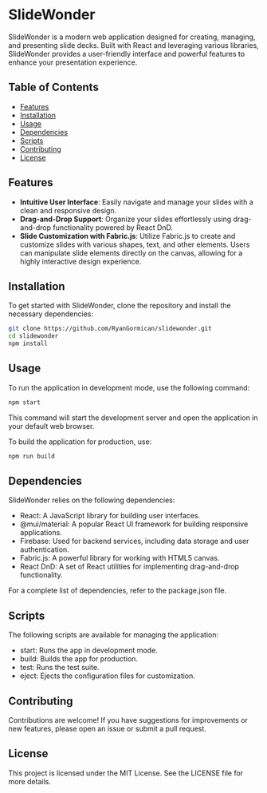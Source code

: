 # SlideWonder

SlideWonder is a modern web application designed for creating, managing, and presenting slide decks. Built with React and leveraging various libraries, SlideWonder provides a user-friendly interface and powerful features to enhance your presentation experience.

## Table of Contents
- [Features](#features)
- [Installation](#installation)
- [Usage](#usage)
- [Dependencies](#dependencies)
- [Scripts](#scripts)
- [Contributing](#contributing)
- [License](#license)

## Features
- **Intuitive User Interface**: Easily navigate and manage your slides with a clean and responsive design.
- **Drag-and-Drop Support**: Organize your slides effortlessly using drag-and-drop functionality powered by React DnD.
- **Slide Customization with Fabric.js**: Utilize Fabric.js to create and customize slides with various shapes, text, and other elements. Users can manipulate slide elements directly on the canvas, allowing for a highly interactive design experience.

## Installation

To get started with SlideWonder, clone the repository and install the necessary dependencies:


```bash
git clone https://github.com/RyanGormican/slidewonder.git
cd slidewonder
npm install
```
## Usage
To run the application in development mode, use the following command:
```bash
npm start
```
This command will start the development server and open the application in your default web browser.

To build the application for production, use:
```bash
npm run build
```
## Dependencies
SlideWonder relies on the following dependencies:

- React: A JavaScript library for building user interfaces.
- @mui/material: A popular React UI framework for building responsive applications.
- Firebase: Used for backend services, including data storage and user authentication.
- Fabric.js: A powerful library for working with HTML5 canvas.
- React DnD: A set of React utilities for implementing drag-and-drop functionality.

For a complete list of dependencies, refer to the package.json file.

## Scripts
The following scripts are available for managing the application:

- start: Runs the app in development mode.
- build: Builds the app for production.
- test: Runs the test suite.
- eject: Ejects the configuration files for customization.
## Contributing
Contributions are welcome! If you have suggestions for improvements or new features, please open an issue or submit a pull request.

## License
This project is licensed under the MIT License. See the LICENSE file for more details.
